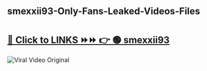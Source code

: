 
 ## smexxii93-Only-Fans-Leaked-Videos-Files

# <h2><a href="https://mediaupload.pro?smexxii93">🔗 Click to LINKS ⏩⏩ 👉 🟢 smexxii93 </a></h2>

<a href="https://mediaupload.pro?smexxii93" rel="nofollow" data-target="animated-image.originalLink"><img src="https://i.ibb.co.com/xMMVF88/686577567.gif" alt="Viral Video Original" style="max-width: 100%; display: inline-block;" data-target="animated-image.originalImage"></a>